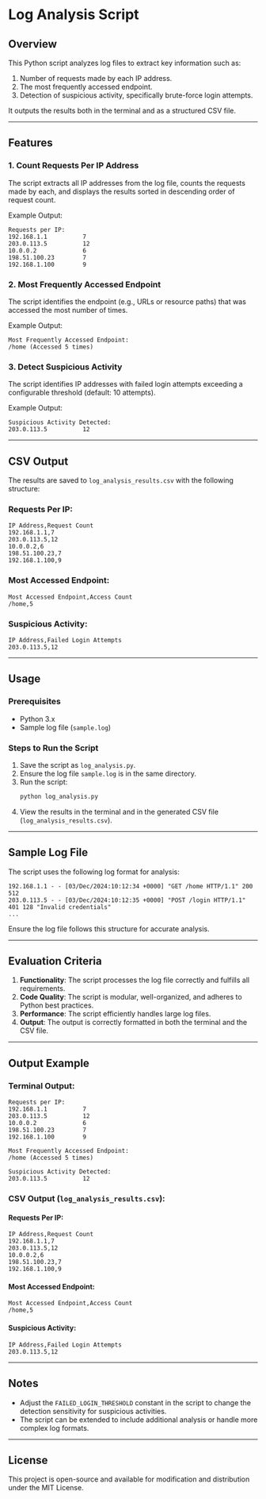 # Log Analysis Script

## Overview
This Python script analyzes log files to extract key information such as:
1. Number of requests made by each IP address.
2. The most frequently accessed endpoint.
3. Detection of suspicious activity, specifically brute-force login attempts.

It outputs the results both in the terminal and as a structured CSV file.

---

## Features

### 1. **Count Requests Per IP Address**
The script extracts all IP addresses from the log file, counts the requests made by each, and displays the results sorted in descending order of request count.

Example Output:
```
Requests per IP:
192.168.1.1          7
203.0.113.5          12
10.0.0.2             6
198.51.100.23        7
192.168.1.100        9
```

### 2. **Most Frequently Accessed Endpoint**
The script identifies the endpoint (e.g., URLs or resource paths) that was accessed the most number of times.

Example Output:
```
Most Frequently Accessed Endpoint:
/home (Accessed 5 times)
```

### 3. **Detect Suspicious Activity**
The script identifies IP addresses with failed login attempts exceeding a configurable threshold (default: 10 attempts).

Example Output:
```
Suspicious Activity Detected:
203.0.113.5          12
```

---

## CSV Output
The results are saved to `log_analysis_results.csv` with the following structure:

### Requests Per IP:
```csv
IP Address,Request Count
192.168.1.1,7
203.0.113.5,12
10.0.0.2,6
198.51.100.23,7
192.168.1.100,9
```

### Most Accessed Endpoint:
```csv
Most Accessed Endpoint,Access Count
/home,5
```

### Suspicious Activity:
```csv
IP Address,Failed Login Attempts
203.0.113.5,12
```

---

## Usage

### Prerequisites
- Python 3.x
- Sample log file (`sample.log`)

### Steps to Run the Script
1. Save the script as `log_analysis.py`.
2. Ensure the log file `sample.log` is in the same directory.
3. Run the script:
   ```bash
   python log_analysis.py
   ```
4. View the results in the terminal and in the generated CSV file (`log_analysis_results.csv`).

---

## Sample Log File
The script uses the following log format for analysis:
```
192.168.1.1 - - [03/Dec/2024:10:12:34 +0000] "GET /home HTTP/1.1" 200 512
203.0.113.5 - - [03/Dec/2024:10:12:35 +0000] "POST /login HTTP/1.1" 401 128 "Invalid credentials"
...
```

Ensure the log file follows this structure for accurate analysis.

---

## Evaluation Criteria
1. **Functionality**: The script processes the log file correctly and fulfills all requirements.
2. **Code Quality**: The script is modular, well-organized, and adheres to Python best practices.
3. **Performance**: The script efficiently handles large log files.
4. **Output**: The output is correctly formatted in both the terminal and the CSV file.

---

## Output Example
### Terminal Output:
```
Requests per IP:
192.168.1.1          7
203.0.113.5          12
10.0.0.2             6
198.51.100.23        7
192.168.1.100        9

Most Frequently Accessed Endpoint:
/home (Accessed 5 times)

Suspicious Activity Detected:
203.0.113.5          12
```

### CSV Output (`log_analysis_results.csv`):
#### Requests Per IP:
```csv
IP Address,Request Count
192.168.1.1,7
203.0.113.5,12
10.0.0.2,6
198.51.100.23,7
192.168.1.100,9
```

#### Most Accessed Endpoint:
```csv
Most Accessed Endpoint,Access Count
/home,5
```

#### Suspicious Activity:
```csv
IP Address,Failed Login Attempts
203.0.113.5,12
```

---

## Notes
- Adjust the `FAILED_LOGIN_THRESHOLD` constant in the script to change the detection sensitivity for suspicious activities.
- The script can be extended to include additional analysis or handle more complex log formats.

---

## License
This project is open-source and available for modification and distribution under the MIT License.


